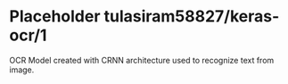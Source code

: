# Placeholder tulasiram58827/keras-ocr/1

OCR Model created with CRNN architecture used to recognize text from image.

<!-- dataset: multiple -->
<!-- module-type: image-text-recognition -->
<!-- network-architecture: other -->
<!-- fine-tunable: false -->
<!-- license: Apache-2.0 -->

